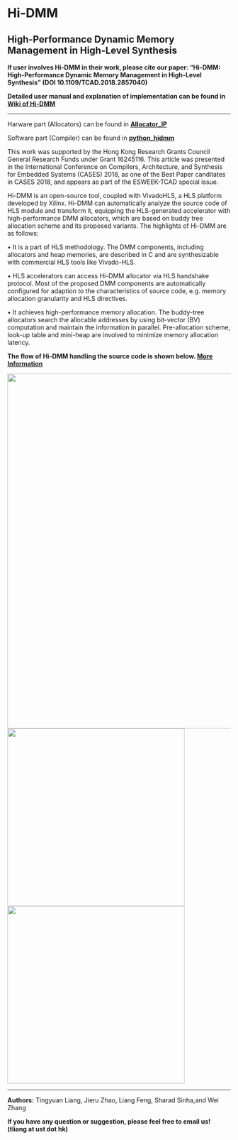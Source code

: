 # Hi-DMM
## High-Performance Dynamic Memory Management in High-Level Synthesis

**If user involves Hi-DMM in their work, please cite our paper: “Hi-DMM: High-Performance Dynamic Memory Management in High-Level Synthesis” (DOI 10.1109/TCAD.2018.2857040)**

**Detailed user manual and explanation of implementation can be found in [Wiki of Hi-DMM](https://github.com/zslwyuan/Hi-DMM/wiki)**


***

Harware part (Allocators) can be found in **[Allocator_IP](https://github.com/zslwyuan/Hi-DMM/tree/master/Allocator_IP)**

Software part (Compiler) can be found in **[python_hidmm](https://github.com/zslwyuan/Hi-DMM/tree/master/python_hidmm)**

This work was supported by the Hong Kong Research Grants Council General Research Funds under Grant 16245116. This article was presented in the International Conference on Compilers, Architecture, and Synthesis for Embedded Systems (CASES) 2018, as one of the Best Paper canditates in CASES 2018, and appears as part of the ESWEEK-TCAD special issue.

Hi-DMM is an open-source tool, coupled with VivadoHLS, a HLS platform developed by Xilinx. Hi-DMM can automatically analyze the source code of HLS module and transform it, equipping the HLS-generated accelerator with high-performance DMM allocators, which are based on buddy tree allocation scheme and its proposed variants. The highlights of Hi-DMM are as follows:

• It is a part of HLS methodology. The DMM components, including allocators and heap memories, are described in C and are synthesizable with commercial HLS tools like Vivado-HLS.
    
• HLS accelerators can access Hi-DMM allocator via HLS handshake protocol. Most of the proposed DMM components are automatically configured for adaption to the characteristics of source code, e.g. memory allocation granularity and HLS directives.
    
• It achieves high-performance memory allocation. The buddy-tree allocators search the allocable addresses by using bit-vector (BV) computation and maintain the information in parallel. Pre-allocation scheme, look-up table and mini-heap are involved to minimize memory allocation latency.
    
**The flow of Hi-DMM handling the source code is shown below. [More Information](https://github.com/zslwyuan/Hi-DMM/wiki)**

<img src="https://github.com/zslwyuan/Hi-DMM/blob/master/Images/compilation.png" width="800"> <img src="https://github.com/zslwyuan/Hi-DMM/blob/master/Images/original.png" width="400"> <img src="https://github.com/zslwyuan/Hi-DMM/blob/master/Images/post_HiDMM.png" width="400">


***


**Authors:**
Tingyuan Liang, Jieru Zhao, Liang Feng, 
Sharad Sinha,and Wei Zhang

**If you have any question or suggestion, please feel free to email us! (tliang at ust dot hk)**
